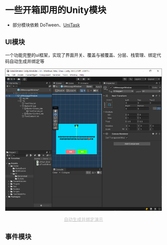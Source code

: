 # 一些开箱即用的Unity模块
- 部分模块依赖 DoTween、[UniTask](https://github.com/Cysharp/UniTask)

## UI模块
一个功能完整的ui框架，实现了界面开关、覆盖与被覆盖、分层、栈管理、绑定代码自动生成并绑定等

  ![](ReadmeImg/Bind.gif)  
<center style="font-size:14px;color:#C0C0C0;text-decoration:underline">自动生成并绑定演示</center> 

## 事件模块

